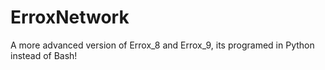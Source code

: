 # ErroxNetwork
A more advanced version of Errox_8 and Errox_9, its programed in Python instead of Bash!
